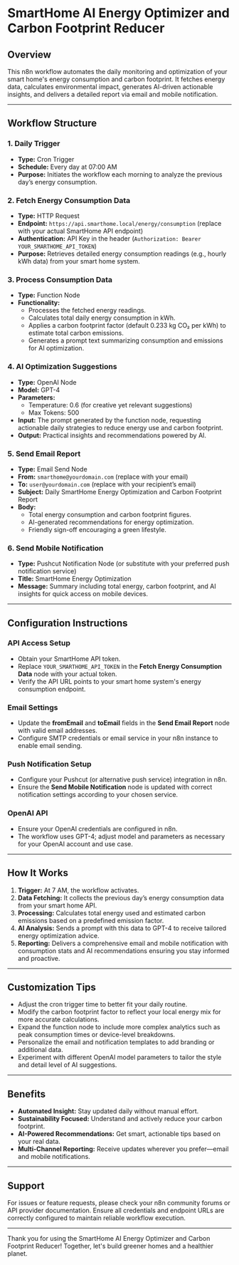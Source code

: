 # SmartHome AI Energy Optimizer and Carbon Footprint Reducer

## Overview

This n8n workflow automates the daily monitoring and optimization of your smart home's energy consumption and carbon footprint. It fetches energy data, calculates environmental impact, generates AI-driven actionable insights, and delivers a detailed report via email and mobile notification.

---

## Workflow Structure

### 1. Daily Trigger
- **Type:** Cron Trigger  
- **Schedule:** Every day at 07:00 AM  
- **Purpose:** Initiates the workflow each morning to analyze the previous day’s energy consumption.

### 2. Fetch Energy Consumption Data
- **Type:** HTTP Request  
- **Endpoint:** `https://api.smarthome.local/energy/consumption` (replace with your actual SmartHome API endpoint)  
- **Authentication:** API Key in the header (`Authorization: Bearer YOUR_SMARTHOME_API_TOKEN`)  
- **Purpose:** Retrieves detailed energy consumption readings (e.g., hourly kWh data) from your smart home system.

### 3. Process Consumption Data
- **Type:** Function Node  
- **Functionality:**  
  - Processes the fetched energy readings.  
  - Calculates total daily energy consumption in kWh.  
  - Applies a carbon footprint factor (default 0.233 kg CO₂ per kWh) to estimate total carbon emissions.  
  - Generates a prompt text summarizing consumption and emissions for AI optimization.

### 4. AI Optimization Suggestions
- **Type:** OpenAI Node  
- **Model:** GPT-4  
- **Parameters:**  
  - Temperature: 0.6 (for creative yet relevant suggestions)  
  - Max Tokens: 500  
- **Input:** The prompt generated by the function node, requesting actionable daily strategies to reduce energy use and carbon footprint.  
- **Output:** Practical insights and recommendations powered by AI.

### 5. Send Email Report
- **Type:** Email Send Node  
- **From:** `smarthome@yourdomain.com` (replace with your email)  
- **To:** `user@yourdomain.com` (replace with your recipient’s email)  
- **Subject:** Daily SmartHome Energy Optimization and Carbon Footprint Report  
- **Body:**  
  - Total energy consumption and carbon footprint figures.  
  - AI-generated recommendations for energy optimization.  
  - Friendly sign-off encouraging a green lifestyle.

### 6. Send Mobile Notification
- **Type:** Pushcut Notification Node (or substitute with your preferred push notification service)  
- **Title:** SmartHome Energy Optimization  
- **Message:** Summary including total energy, carbon footprint, and AI insights for quick access on mobile devices.

---

## Configuration Instructions

### API Access Setup
- Obtain your SmartHome API token.
- Replace `YOUR_SMARTHOME_API_TOKEN` in the **Fetch Energy Consumption Data** node with your actual token.
- Verify the API URL points to your smart home system's energy consumption endpoint.

### Email Settings
- Update the **fromEmail** and **toEmail** fields in the **Send Email Report** node with valid email addresses.
- Configure SMTP credentials or email service in your n8n instance to enable email sending.

### Push Notification Setup
- Configure your Pushcut (or alternative push service) integration in n8n.
- Ensure the **Send Mobile Notification** node is updated with correct notification settings according to your chosen service.

### OpenAI API
- Ensure your OpenAI credentials are configured in n8n.
- The workflow uses GPT-4; adjust model and parameters as necessary for your OpenAI account and use case.

---

## How It Works

1. **Trigger:** At 7 AM, the workflow activates.
2. **Data Fetching:** It collects the previous day’s energy consumption data from your smart home API.
3. **Processing:** Calculates total energy used and estimated carbon emissions based on a predefined emission factor.
4. **AI Analysis:** Sends a prompt with this data to GPT-4 to receive tailored energy optimization advice.
5. **Reporting:** Delivers a comprehensive email and mobile notification with consumption stats and AI recommendations ensuring you stay informed and proactive.
   
---

## Customization Tips

- Adjust the cron trigger time to better fit your daily routine.
- Modify the carbon footprint factor to reflect your local energy mix for more accurate calculations.
- Expand the function node to include more complex analytics such as peak consumption times or device-level breakdowns.
- Personalize the email and notification templates to add branding or additional data.
- Experiment with different OpenAI model parameters to tailor the style and detail level of AI suggestions.

---

## Benefits

- **Automated Insight:** Stay updated daily without manual effort.
- **Sustainability Focused:** Understand and actively reduce your carbon footprint.
- **AI-Powered Recommendations:** Get smart, actionable tips based on your real data.
- **Multi-Channel Reporting:** Receive updates wherever you prefer—email and mobile notifications.

---

## Support

For issues or feature requests, please check your n8n community forums or API provider documentation. Ensure all credentials and endpoint URLs are correctly configured to maintain reliable workflow execution.

---

Thank you for using the SmartHome AI Energy Optimizer and Carbon Footprint Reducer! Together, let's build greener homes and a healthier planet.